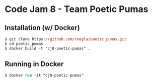 # Code Jam 8 - Team Poetic Pumas
## Installation (w/ Docker)
```ps
$ git clone https://github.com/roogla/poetic_pumas.git
$ cd poetic_pumas
$ docker build -t "cj8-poetic-pumas" .
```


## Running in Docker
```ps
$ docker run -it "cj8-poetic-pumas"
```
